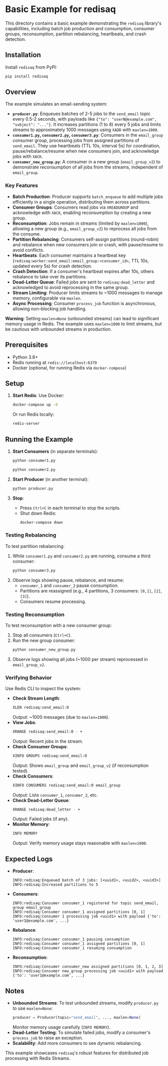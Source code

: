 # Basic Example for redisaq

This directory contains a basic example demonstrating the `redisaq` library's capabilities, including batch job production and consumption, consumer groups, reconsumption, partition rebalancing, heartbeats, and crash detection.

## Installation
Install `redisaq` from PyPI:

```bash
pip install redisaq
```

## Overview

The example simulates an email-sending system:
- **`producer.py`**: Enqueues batches of 2-5 jobs to the `send_email` topic every 0.5-2 seconds, with payloads like `{"to": "userN@example.com", "subject": "..."}`. It increases partitions (1 to 8) every 5 jobs and limits streams to approximately 1000 messages using `XADD` with `maxlen=1000`.
- **`consumer1.py`, `consumer2.py`, `consumer3.py`**: Consumers in the `email_group` consumer group, processing jobs from assigned partitions of `send_email`. They use heartbeats (TTL 10s, interval 5s) for coordination, pause/rebalance/resume when new consumers join, and acknowledge jobs with `XACK`.
- **`consumer_new_group.py`**: A consumer in a new group (`email_group_v2`) to demonstrate reconsumption of all jobs from the streams, independent of `email_group`.

### Key Features
- **Batch Production**: Producer supports `batch_enqueue` to add multiple jobs efficiently in a single operation, distributing them across partitions.
- **Consumer Groups**: Consumers read jobs via `XREADGROUP` and acknowledge with `XACK`, enabling reconsumption by creating a new group.
- **Reconsumption**: Jobs remain in streams (limited by `maxlen=1000`), allowing a new group (e.g., `email_group_v2`) to reprocess all jobs from the consume.
- **Partition Rebalancing**: Consumers self-assign partitions (round-robin) and rebalance when new consumers join or crash, with pause/resume to avoid conflicts.
- **Heartbeats**: Each consumer maintains a heartbeat key (`redisaq:worker:send_email:email_group:<consumer_id>`, TTL 10s, updated every 5s) for crash detection.
- **Crash Detection**: If a consumer's heartbeat expires after 10s, others rebalance to take over its partitions.
- **Dead-Letter Queue**: Failed jobs are sent to `redisaq:dead_letter` and acknowledged to avoid reprocessing in the same group.
- **Stream Limiting**: Producer limits streams to ~1000 messages to manage memory, configurable via `maxlen`.
- **Async Processing**: Consumer `process_job` function is asynchronous, allowing non-blocking job handling.

**Warning**: Setting `maxlen=None` (unbounded streams) can lead to significant memory usage in Redis. The example uses `maxlen=1000` to limit streams, but be cautious with unbounded streams in production.

## Prerequisites
- Python 3.8+
- Redis running at `redis://localhost:6379`
- Docker (optional, for running Redis via `docker-compose`)

## Setup
1. **Start Redis**:
   Use Docker:
   ```bash
   docker-compose up -d
   ```
   Or run Redis locally:
   ```bash
   redis-server
   ```

## Running the Example
1. **Start Consumers** (in separate terminals):
   ```bash
   python consumer1.py
   ```
   ```bash
   python consumer2.py
   ```

2. **Start Producer** (in another terminal):
   ```bash
   python producer.py
   ```

3. **Stop**:
   - Press `Ctrl+C` in each terminal to stop the scripts.
   - Shut down Redis:
     ```bash
     docker-compose down
     ```

### Testing Rebalancing
To test partition rebalancing:
1. While `consumer1.py` and `consumer2.py` are running, consume a third consumer:
   ```bash
   python consumer3.py
   ```
2. Observe logs showing pause, rebalance, and resume:
   - `consumer_1` and `consumer_2` pause consumption.
   - Partitions are reassigned (e.g., 4 partitions, 3 consumers: `[0,1]`, `[2]`, `[3]`).
   - Consumers resume processing.

### Testing Reconsumption
To test reconsumption with a new consumer group:
1. Stop all consumers (`Ctrl+C`).
2. Run the new group consumer:
   ```bash
   python consumer_new_group.py
   ```
3. Observe logs showing all jobs (~1000 per stream) reprocessed in `email_group_v2`.

### Verifying Behavior
Use Redis CLI to inspect the system:
- **Check Stream Length**:
  ```bash
  XLEN redisaq:send_email:0
  ```
  Output: ~1000 messages (due to `maxlen=1000`).
- **View Jobs**:
  ```bash
  XRANGE redisaq:send_email:0 - +
  ```
  Output: Recent jobs in the stream.
- **Check Consumer Groups**:
  ```bash
  XINFO GROUPS redisaq:send_email:0
  ```
  Output: Shows `email_group` and `email_group_v2` (if reconsumption tested).
- **Check Consumers**:
  ```bash
  XINFO CONSUMERS redisaq:send_email:0 email_group
  ```
  Output: Lists `consumer_1`, `consumer_2`, etc.
- **Check Dead-Letter Queue**:
  ```bash
  XRANGE redisaq:dead_letter - +
  ```
  Output: Failed jobs (if any).
- **Monitor Memory**:
  ```bash
  INFO MEMORY
  ```
  Output: Verify memory usage stays reasonable with `maxlen=1000`.

## Expected Logs
- **Producer**:
  ```
  INFO:redisaq:Enqueued batch of 3 jobs: [<uuid1>, <uuid2>, <uuid3>]
  INFO:redisaq:Increased partitions to 5
  ```
- **Consumers**:
  ```
  INFO:redisaq:Consumer consumer_1 registered for topic send_email, group email_group
  INFO:redisaq:Consumer consumer_1 assigned partitions [0, 1]
  INFO:redisaq:Consumer 1 processing job <uuid1> with payload {'to': 'user1@example.com', ...}
  ```
- **Rebalance**:
  ```
  INFO:redisaq:Consumer consumer_1 pausing consumption
  INFO:redisaq:Consumer consumer_1 assigned partitions [0, 1]
  INFO:redisaq:Consumer consumer_1 resuming consumption
  ```
- **Reconsumption**:
  ```
  INFO:redisaq:Consumer consumer_new assigned partitions [0, 1, 2, 3]
  INFO:redisaq:Consumer new_group processing job <uuid1> with payload {'to': 'user1@example.com', ...}
  ```

## Notes
- **Unbounded Streams**: To test unbounded streams, modify `producer.py` to use `maxlen=None`:
  ```python
  producer = Producer(topic="send_email", ..., maxlen=None)
  ```
  Monitor memory usage carefully (`INFO MEMORY`).
- **Dead-Letter Testing**: To simulate failed jobs, modify a consumer's `process_job` to raise an exception.
- **Scalability**: Add more consumers to see dynamic rebalancing.

This example showcases `redisaq`'s robust features for distributed job processing with Redis Streams.